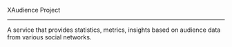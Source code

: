 XAudience Project
***
A service that provides statistics, metrics, insights based on audience data from various social networks.